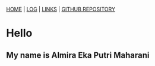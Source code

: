 [HOME](.) | [LOG](TXT/mylog.txt) | [LINKS](LINKS/) | [GITHUB REPOSITORY](https://github.com/almiramaharani/os212)

# Hello

## My name is Almira Eka Putri Maharani
